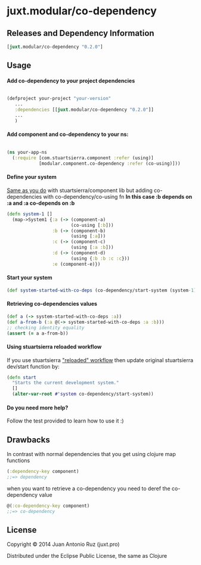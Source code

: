 # juxt.modular/co-dependency

## Releases and Dependency Information

```clojure
[juxt.modular/co-dependency "0.2.0"]
```

## Usage

#### Add co-dependency to your project dependencies

```clojure

(defproject your-project "your-version"
   ...
   :dependencies [[juxt.modular/co-dependency "0.2.0"]]
   ...
   )

```


#### Add component and co-dependency to your ns:

```clojure

(ns your-app-ns
  (:require [com.stuartsierra.component :refer (using)]
            [modular.component.co-dependency :refer (co-using)]))


```

#### Define your system

[Same as you do](https://github.com/stuartsierra/component/blob/master/test/com/stuartsierra/component_test.clj#L114-L121) with stuartsierra/component lib but adding co-dependencies with co-dependency/co-using fn
**In this case :b depends on :a and :a co-depends on :b**

```clojure
(defn system-1 []
  (map->System1 {:a (-> (component-a)
                        (co-using [:b]))
                 :b (-> (component-b)
                        (using [:a]))
                 :c (-> (component-c)
                        (using [:a :b]))
                 :d (-> (component-d)
                        (using {:b :b :c :c}))
                 :e (component-e)})

```

#### Start your system
```clojure
(def system-started-with-co-deps (co-dependency/start-system (system-1)))
```

#### Retrieving co-dependencies values
```clojure
(def a (-> system-started-with-co-deps :a))
(def a-from-b (:a @(-> system-started-with-co-deps :a :b)))
;; checking identity equality
(assert (= a a-from-b))
```

#### Using stuartsierra reloaded workflow

If you use stuartsierra ["reloaded" workflow](http://thinkrelevance.com/blog/2013/06/04/clojure-workflow-reloaded) then update original stuartsierra dev/start function by:
```clojure
(defn start
  "Starts the current development system."
  []
  (alter-var-root #'system co-dependency/start-system))
```

#### Do you need more help?
Follow the test provided to learn how to use it :)


## Drawbacks
In contrast with normal dependencies that you get using clojure map functions

```clojure
(:dependency-key component)
;;=> dependency
```

when you want to retrieve a co-dependency you need to deref the co-dependency value

```clojure
@(:co-dependency-key component)
;;=> co-dependency
```

## License

Copyright © 2014 Juan Antonio Ruz (juxt.pro)

Distributed under the Eclipse Public License, the same as Clojure
